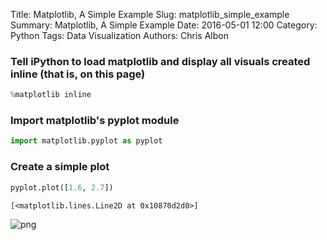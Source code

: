 Title: Matplotlib, A Simple Example
Slug: matplotlib_simple_example
Summary: Matplotlib, A Simple Example
Date: 2016-05-01 12:00
Category: Python
Tags: Data Visualization
Authors: Chris Albon



### Tell iPython to load matplotlib and display all visuals created inline (that is, on this page)


```python
%matplotlib inline
```

### Import matplotlib's pyplot module


```python
import matplotlib.pyplot as pyplot
```

### Create a simple plot


```python
pyplot.plot([1.6, 2.7])
```




    [<matplotlib.lines.Line2D at 0x10870d2d0>]




![png]({filename}/images/matplotlib_simple_example/output_6_1.png)

